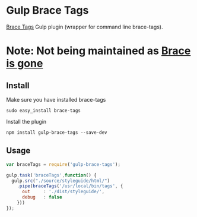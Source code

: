 Gulp Brace Tags
===============
[Brace Tags](http://tags.brace.io/) Gulp plugin (wrapper for command line brace-tags).


# Note: Not being maintained as [Brace is gone](http://blog.brace.io/2015/01/26/goodbye/)


Install
-------
Make sure you have installed brace-tags
```
sudo easy_install brace-tags
```
Install the plugin
```
npm install gulp-brace-tags --save-dev
```

Usage
-----
```javascript
var braceTags = require('gulp-brace-tags');

gulp.task('braceTags',function() {
  gulp.src("./source/styleguide/html/")
    .pipe(braceTags('/usr/local/bin/tags', {
      out     : './dist/styleguide/',
      debug   : false
    }))
});
```